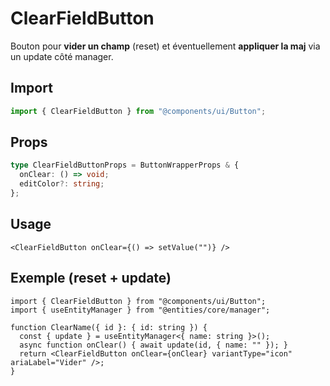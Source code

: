 # ClearFieldButton

Bouton pour **vider un champ** (reset) et éventuellement **appliquer la maj** via un update côté manager.

## Import
```ts
import { ClearFieldButton } from "@components/ui/Button";
```

## Props
```ts
type ClearFieldButtonProps = ButtonWrapperProps & {
  onClear: () => void;
  editColor?: string;
};
```

## Usage
```tsx
<ClearFieldButton onClear={() => setValue("")} />
```

## Exemple (reset + update)
```tsx
import { ClearFieldButton } from "@components/ui/Button";
import { useEntityManager } from "@entities/core/manager";

function ClearName({ id }: { id: string }) {
  const { update } = useEntityManager<{ name: string }>();
  async function onClear() { await update(id, { name: "" }); }
  return <ClearFieldButton onClear={onClear} variantType="icon" ariaLabel="Vider" />;
}
```
